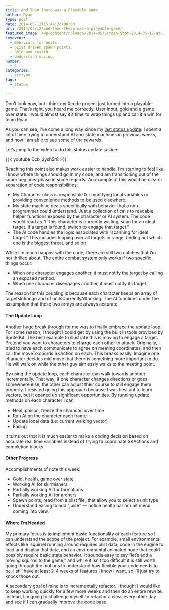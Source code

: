 ```yaml
---
title: And Then There was a Playable Game
author: Ryan
type: post
date: 2014-05-12T15:49:28+00:00
url: /2014/05/12/and-then-there-was-a-playable-game/
featured_image: /wp-content/uploads/2014/05/Screen-Shot-2014-05-12-at-11.49.52-AM-1.png
keyevent:
  - Behaviors for units.
  - pList driven spawn points.
  - Gold and health.
  - Understand easing.
number:
  - 4
categories:
  - sirryan
tags:
  - status

---
```

Don&#8217;t look now, but I think my Xcode project just turned into a playable game. That&#8217;s right, you heard me correctly. User input, gold and a game over state. I would almost say it&#8217;s time to wrap things up and call it a win for team Ryan.

<!--more-->

As you can see, I&#8217;ve come a long way since my <a href="http://battleofbrothers.com/sirryan/its-not-all-sunshine-and-rainbows" target="_blank">last status update</a>. I spent a lot of time trying to understand AI and state machines in previous weeks, and now I am able to see some of the rewards.

Let&#8217;s jump to the video to do this status update justice:

{{< youtube Dcb_2ysh5r8 >}}

Reaching this point also makes work easier to handle. I&#8217;m starting to feel like I know where things should go in my code, and am transitioning out of the super beginner phase in some regards. An example of this would be clearer separation of code responsibilities:

  * My Character class is responsible for modifying local variables or providing convenience methods to be used elsewhere.
  * My state machine deals specifically with behavior that a non programmer could understand. Just a collection of calls to readable helper functions exposed by the character or AI system. The code would read as &#8220;If this character is currently waiting, scan for an ideal target. If a target is found, switch to engage that target.&#8221;
  * The AI code handles the logic associated with &#8220;scanning for ideal target.&#8221; This includes looping over all targets in range, finding out which one is the biggest threat, and so on.

While I&#8217;m much happier with the code, there are still two catches that I&#8217;m not thrilled about. The entire combat system only works if two specific things occur:

  * When one character engages another, it must notify the target by calling an exposed method.
  * When one character disengages another, it must notify its target.

The reason for this coupling is because each character keeps an array of targetsInRange and of unitsCurrentlyAttacking. The AI functions under the assumption that these two arrays are always accurate.

#### The Update Loop

Another huge break through for me was to finally embrace the update loop. For some reason, I thought I could get by using the built in tools provided by Sprite Kit. The best example to illustrate this is moving to engage a target. Pretend you want to characters to charge each other to attack. Originally, I tried to have each communicate to agree on meeting coordinates, and then call the moveTo:coords SKAction on each. This breaks easily. Imagine one character decides mid move that there is something more important to do. He will walk on while the other guy aimlessly walks to the meeting point.

By using the update loop, each character can walk towards another incrementally. That way, if one character changes directions or goes somewhere else, the other can adjust their course to still engage them properly. I resisted going this approach because I was hesitant to learn vectors, but it opened up significant opportunities. By running update methods on each character I can:

  * Heal, poison, freeze the character over time
  * Run AI on the character each frame
  * Update local data (i.e: current walking vector)
  * Easing

It turns out that it is much easier to make a coding decision based on accurate real time variables instead of trying to coordinate SKActions and completion blocks.

#### Other Progress

Accomplishments of note this week:

  * Gold, health, game over state
  * Working AI for skirmishers
  * Partially working AI for formations
  * Partially working AI for archers
  * Spawn points, read from a plist file, that allow you to select a unit type
  * Understand easing to add &#8220;juice&#8221; &#8212; notice health bar or unit menu coming into view.

#### Where I&#8217;m Headed

My primary focus is to implement basic functionality of each feature so I can understand the scope of the project. For example, small environmental effects like  squirrel running around requires plist data, code in the engine to load and display that data, and an environmental animated node that could possibly require basic state behavior. It sounds easy to say &#8220;let&#8217;s add a moving squirrel to the game,&#8221; and while it isn&#8217;t too difficult it is still worth going through the motions to understand how flexible your code needs to be. I still have at least 2-4 weeks of features I know I want, so I&#8217;ll just try to knock those out.

A secondary goal of mine is to incrementally refactor. I thought I would like to keep working quickly for a few more weeks and then do an entire rewrite. Instead, I&#8217;m going to challenge myself to refactor a class every other day and see if I can gradually improve the code base.